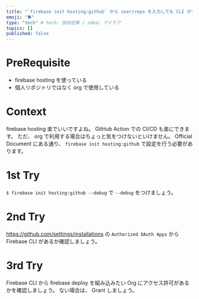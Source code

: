 ```yaml
---
title: "`firebase init hosting:github` から user/repo を入力しても CLI がうんともすんとも言わないとき"
emoji: "🐕"
type: "tech" # tech: 技術記事 / idea: アイデア
topics: []
published: false
---
```


# PreRequisite
- firebase hosting を使っている
- 個人リポジトリではなく org で使用している

# Context
firebase hosting 楽でいいですよね。
GitHub Action での CI/CD も楽にできます。
ただ、 org で利用する場合はちょっと気をつけないといけません。
Official Document にある通り、 `firebase init hosting:github` で設定を行う必要があります。

# 1st Try
`$ firebase init hosting:github --debug` で `--debug` をつけましょう。

# 2nd Try
https://github.com/settings/installations の `Authorized OAuth Apps` から Firebase CLI があるか確認しましょう。

# 3rd Try
Firebase CLI から firebase deploy を組み込みたい Org にアクセス許可があるかを確認しましょう。
ない場合は、 Grant しましょう。
